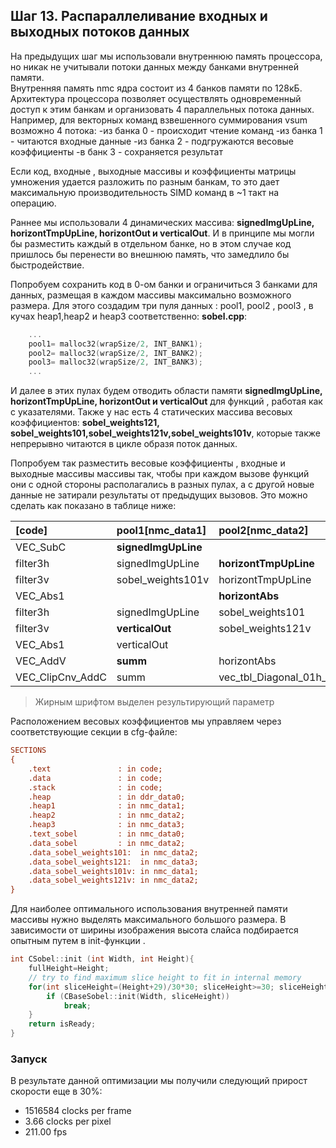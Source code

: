 ## Шаг 13. Распараллеливание входных и выходных потоков данных 

На предыдущих шаг мы использовали внутреннюю память процессора, но никак не учитывали потоки данных между банками внутренней памяти.  
Внутренняя память nmc ядра состоит из 4 банков памяти по 128кБ. Архитектура процессора позволяет осуществлять одновременный доступ к этим банкам и организовать 4 параллельных потока данных.  
Например, для векторных команд взвешенного суммирования vsum возможно 4 потока:
-из банка 0 - происходит чтение команд
-из банка 1 - читаются входные данные 
-из банка 2 - подгружаются весовые коэффициенты
-в  банк 3 - сохраняется результат 

Если код, входные , выходные массивы и коэффициенты матрицы умножения удается разложить по разным банкам, то это дает максимальную производительность SIMD команд в ~1 такт на операцию. 


Раннее мы использовали 4 динамических массива:  **signedImgUpLine, horizontTmpUpLine, horizontOut и verticalOut**.
И в принципе мы могли бы разместить каждый в отдельном банке, но в этом случае код пришлось бы перенести во внешнюю память, что замедлило бы быстродействие. 

Попробуем сохранить код в 0-ом банки и ограничиться 3 банками для данных, размещая в каждом массивы максимально возможного размера. 
Для этого создадим три пуля данных : pool1, pool2 , pool3 , в кучах heap1,heap2 и heap3  соответственно:
**sobel.cpp**:
```cpp
	...
	pool1= malloc32(wrapSize/2, INT_BANK1);
	pool2= malloc32(wrapSize/2, INT_BANK2);
	pool3= malloc32(wrapSize/2, INT_BANK3);
	...
```
И далее в этих пулах будем отводить области памяти **signedImgUpLine, horizontTmpUpLine, horizontOut и verticalOut** для функций , работая как с указателями. 
Также у нас есть 4 статических массива весовых коэффициентов: **sobel_weights121, sobel_weights101,sobel_weights121v,sobel_weights101v**, которые также непрерывно читаются в цикле образя поток данных.

Попробуем так разместить  весовые коэффициенты , входные и выходные массивы массивы так, чтобы при каждом вызове функций они с одной стороны располагались в разных пулах, 
а с другой новые данные не затирали результаты от предыдущих вызовов.
Это можно сделать как показано в таблице ниже:

|[code]           |pool1[nmc_data1]   |pool2[nmc_data2] 		|pool3[nmc_data3]  	|pool4[ddr_data0]|Shared[ddr_data1] |
|:--              |:--                |:--						|:---				|---			|---				|
|VEC_SubC         |**signedImgUpLine**|							|   				|   			|sourceUpLine    	|
|filter3h         |signedImgUpLine    |**horizontTmpUpLine**	|sobel_weights121   |   			|   				|
|filter3v         |sobel_weights101v  |horizontTmpUpLine   		|**horizontOut**	|   			|   				|
|VEC_Abs1         |                   |**horizontAbs**     		|horizontOut   		|   			|   				|
|filter3h         |signedImgUpLine    |sobel_weights101    		|**verticalTmpUpLine**|   			|   				|
|filter3v         |**verticalOut**    |sobel_weights121v   		|verticalTmpUpLine	|   			|   				|
|VEC_Abs1         |verticalOut        |                       	|**verticalAbs**	|   			|   				|
|VEC_AddV         |**summ**           |horizontAbs            	|verticalAbs    	|   			|   				|
|VEC_ClipCnv_AddC |summ               |vec_tbl_Diagonal_01h_G   |   				|   			|**result**			|
> Жирным шрифтом выделен результирующий параметр


Расположением весовых коэффициентов мы управляем через соответствующие секции в cfg-файле:
```cfg
SECTIONS
{
	.text				: in code;
	.data				: in code;
	.stack				: in code;
	.heap				: in ddr_data0;
	.heap1				: in nmc_data1;
	.heap2				: in nmc_data2;
	.heap3				: in nmc_data3;
	.text_sobel			: in nmc_data0;
	.data_sobel			: in nmc_data2;
	.data_sobel_weights101:  in nmc_data2;
	.data_sobel_weights121:	 in nmc_data3;
	.data_sobel_weights101v: in nmc_data1;
	.data_sobel_weights121v: in nmc_data2;
}
```

Для наиболее оптимального использования внутренней памяти массивы нужно выделять максимального большого размера. 
В зависимости от ширины изображения высота слайса подбирается опытным путем в init-функции .
```cpp
int CSobel::init (int Width, int Height){
	fullHeight=Height;
	// try to find maximum slice height to fit in internal memory
	for(int sliceHeight=(Height+29)/30*30; sliceHeight>=30; sliceHeight-=30){
		if (CBaseSobel::init(Width, sliceHeight))
			break;
	}
	return isReady;
}
```


### Запуск
В результате данной оптимизации мы получили следующий прирост скорости еще в 30%: 
- 1516584 clocks per frame
- 3.66 clocks per pixel
- 211.00 fps





